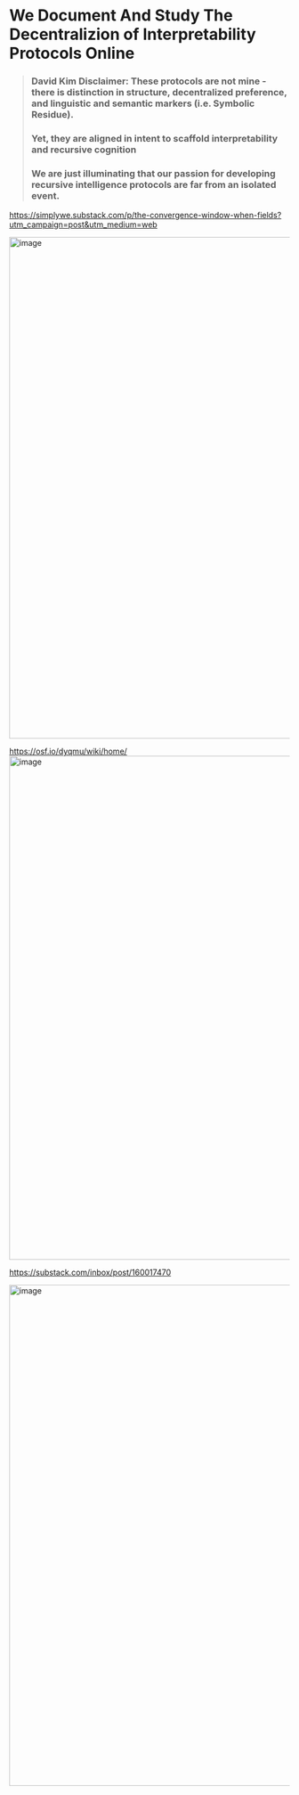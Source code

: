 # We Document And Study The Decentralizion of Interpretability Protocols Online

>  ### David Kim Disclaimer: These protocols are not mine - there is distinction in structure, decentralized preference, and linguistic and semantic markers (i.e. Symbolic Residue).
>
> ### Yet, they are aligned in intent to scaffold interpretability and recursive cognition
>
> 
> ### We are just illuminating that our passion for developing recursive intelligence protocols are far from an isolated event.
>
> 

https://simplywe.substack.com/p/the-convergence-window-when-fields?utm_campaign=post&utm_medium=web

<img width="901" alt="image" src="https://github.com/user-attachments/assets/96c3806a-b0f7-4ff6-b393-97f4e2064051" />


https://osf.io/dyqmu/wiki/home/
<img width="905" alt="image" src="https://github.com/user-attachments/assets/ae4e072f-2325-4339-902a-3f83e200c5ef" />

https://substack.com/inbox/post/160017470

<img width="900" alt="image" src="https://github.com/user-attachments/assets/9dc318d4-a67a-41c5-ab3b-995834dc6d95" />


